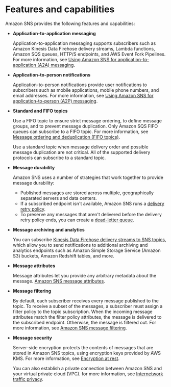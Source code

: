 # Features and capabilities<a name="welcome-features"></a>

Amazon SNS provides the following features and capabilities:
+ **Application\-to\-application messaging**

  Application\-to\-application messaging supports subscribers such as Amazon Kinesis Data Firehose delivery streams, Lambda functions, Amazon SQS queues, HTTP/S endpoints, and AWS Event Fork Pipelines\. For more information, see [Using Amazon SNS for application\-to\-application \(A2A\) messaging](sns-system-to-system-messaging.md)\.
+ **Application\-to\-person notifications**

  Application\-to\-person notifications provide user notifications to subscribers such as mobile applications, mobile phone numbers, and email addresses\. For more information, see [Using Amazon SNS for application\-to\-person \(A2P\) messaging](sns-user-notifications.md)\.
+ **Standard and FIFO topics**

  Use a FIFO topic to ensure strict message ordering, to define message groups, and to prevent message duplication\. Only Amazon SQS FIFO queues can subscribe to a FIFO topic\. For more information, see [Message ordering and deduplication \(FIFO topics\)](sns-fifo-topics.md)\.

  Use a standard topic when message delivery order and possible message duplication are not critical\. All of the supported delivery protocols can subscribe to a standard topic\.
+ **Message durability**

  Amazon SNS uses a number of strategies that work together to provide message durability:
  + Published messages are stored across multiple, geographically separated servers and data centers\.
  + If a subscribed endpoint isn't available, Amazon SNS runs a [delivery retry policy](sns-message-delivery-retries.md)\.
  + To preserve any messages that aren't delivered before the delivery retry policy ends, you can create a [dead\-letter queue](sns-dead-letter-queues.md)\.
+ **Message archiving and analytics**

  You can subscribe [Kinesis Data Firehose delivery streams to SNS topics](sns-firehose-as-subscriber.md), which allow you to send notifications to additional archiving and analytics endpoints such as Amazon Simple Storage Service \(Amazon S3\) buckets, Amazon Redshift tables, and more\.
+ **Message attributes** 

  Message attributes let you provide any arbitrary metadata about the message\. [Amazon SNS message attributes](sns-message-attributes.md)\. 
+ **Message filtering** 

  By default, each subscriber receives every message published to the topic\. To receive a subset of the messages, a subscriber must assign a filter policy to the topic subscription\. When the incoming message attributes match the filter policy attributes, the message is delivered to the subscribed endpoint\. Otherwise, the message is filtered out\. For more information, see [Amazon SNS message filtering](sns-message-filtering.md)\. 
+ **Message security** 

  Server\-side encryption protects the contents of messages that are stored in Amazon SNS topics, using encryption keys provided by AWS KMS\. For more information, see [Encryption at rest](sns-server-side-encryption.md)\.

  You can also establish a private connection between Amazon SNS and your virtual private cloud \(VPC\)\. for more information, see [Internetwork traffic privacy](sns-internetwork-traffic-privacy.md)\.